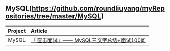 ##  MySQL(https://github.com/roundliuyang/myRepositories/tree/master/MySQL)


| Project | Article                                                      |
| :-----: | :----------------------------------------------------------- |
|  MySQL  | [「 直击面试」—— MySQL三文字总结+面试100问](https://mp.weixin.qq.com/s/MCFHNOQnTtJ6MGVjM3DP4A) |
